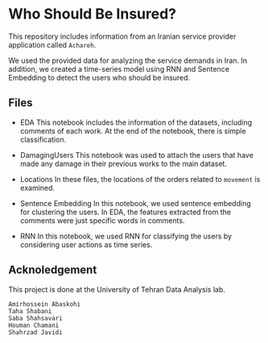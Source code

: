 # Who Should Be Insured?

This repository includes information from an Iranian service provider application called `Achareh`.

We used the provided data for analyzing the service demands in Iran. In addition, we created a time-series model using RNN and Sentence Embedding to detect the users who should be insured.

## Files

* EDA
This notebook includes the information of the datasets, including comments of each work. At the end of the notebook, there is simple classification.

* DamagingUsers
This notebook was used to attach the users that have made any damage in their previous works to the main dataset.

* Locations
In these files, the locations of the orders related to `movement` is examined.

* Sentence Embedding
In this notebook, we used sentence embedding for clustering the users. In EDA, the features extracted from the comments were just specific words in comments.

* RNN
In this notebook, we used RNN for classifying the users by considering user actions as time series.

## Acknoledgement

This project is done at the University of Tehran Data Analysis lab.

```
Amirhossein Abaskohi
Taha Shabani
Saba Shahsavari
Houman Chamani
Shahrzad Javidi
```